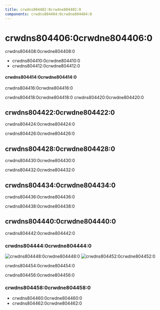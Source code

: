```yaml
---
title: crwdns804402:0crwdne804402:0
components: crwdns804404:0crwdne804404:0
---
```

# crwdns804406:0crwdne804406:0

<p class="description">crwdns804408:0crwdne804408:0</p>

- crwdns804410:0crwdne804410:0
- crwdns804412:0crwdne804412:0

#### crwdns804414:0crwdne804414:0

crwdns804416:0crwdne804416:0

crwdns804418:0crwdne804418:0 crwdns804420:0crwdne804420:0

## crwdns804422:0crwdne804422:0

crwdns804424:0crwdne804424:0

crwdns804426:0crwdne804426:0

## crwdns804428:0crwdne804428:0

crwdns804430:0crwdne804430:0

crwdns804432:0crwdne804432:0

## crwdns804434:0crwdne804434:0

crwdns804436:0crwdne804436:0

crwdns804438:0crwdne804438:0

## crwdns804440:0crwdne804440:0

crwdns804442:0crwdne804442:0

### crwdns804444:0crwdne804444:0

![crwdns804448:0crwdne804448:0](crwdns804446:0crwdne804446:0) ![crwdns804452:0crwdne804452:0](crwdns804450:0crwdne804450:0)

crwdns804454:0crwdne804454:0

crwdns804456:0crwdne804456:0

### crwdns804458:0crwdne804458:0

- crwdns804460:0crwdne804460:0
- crwdns804462:0crwdne804462:0
